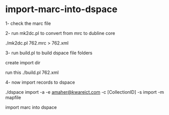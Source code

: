 import-marc-into-dspace
=======================
1- check the marc file

2- run mk2dc.pl to convert from mrc to dubline core 

./mk2dc.pl 762.mrc > 762.xml

3- run build.pl to build dspace file folders

create import dir 

run this ./build.pl 762.xml

4- now import records to dspace

./dspace import -a -e amaher@kwareict.com -c [CollectionID] -s import -m mapfile


import marc into dspace
